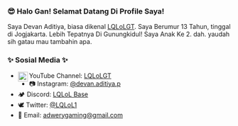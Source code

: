 ### 😎 Halo Gan! Selamat Datang Di Profile Saya! 
Saya Devan Aditiya, biasa dikenal [LQLoLGT](https://www.youtube.com/LQLoLGT). Saya Berumur 13 Tahun, tinggal di Jogjakarta. Lebih Tepatnya Di Gunungkidul!
Saya Anak Ke 2. dah. yaudah sih gatau mau tambahin apa.

### ✨ Sosial Media ✨


- <img align="left" alt="Cenel Yutub | YouTube" width="22px" src="https://cdn.jsdelivr.net/npm/simple-icons@v3/icons/youtube.svg" /> YouTube Channel: [LQLoLGT](https://www.youtube.com/LQLoLGT)
- 📷 Instagram: [@devan.aditiya.p](https://instagram.com/devan.aditiya.p)
- 🏕 Discord: [LQLoL Base](https://discord.gg/zfYXZHU)
- 🕊 Twitter: [@LQLoL1](https://twitter.com/LQLoL1)
- 📧 Email: adwerygaming@gmail.com

